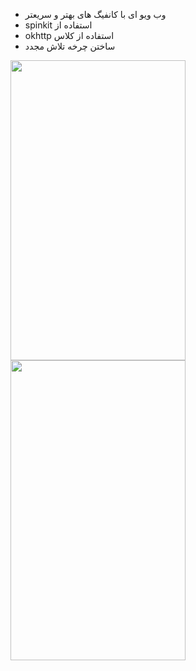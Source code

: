 - وب ویو ای با کانفیگ های بهتر و سریعتر 
- spinkit استفاده از  
- okhttp استفاده از کلاس  
- ساختن چرخه تلاش مجدد 



<p float="left">
<img src="https://user-images.githubusercontent.com/15871290/49335184-050c7180-f5fe-11e8-9ed9-3c72ec9bd2e7.jpg" width="280" height="480"/>
<img src="https://user-images.githubusercontent.com/15871290/49335186-09388f00-f5fe-11e8-9f3a-c49b55cc5110.jpg" width="280" height="480"/>
</p>


